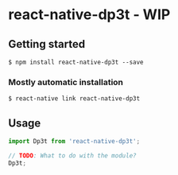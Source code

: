 # react-native-dp3t - WIP

## Getting started

`$ npm install react-native-dp3t --save`

### Mostly automatic installation

`$ react-native link react-native-dp3t`

## Usage
```javascript
import Dp3t from 'react-native-dp3t';

// TODO: What to do with the module?
Dp3t;
```
